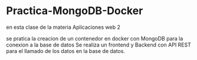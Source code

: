 # Practica-MongoDB-Docker


en esta clase de la materia Aplicaciones web 2 

se pratica la creacion de un contenedor en docker con MongoDB para la conexion a la base de datos
Se realiza un frontend y Backend con API REST para el llamado de los datos en la base de datos.
